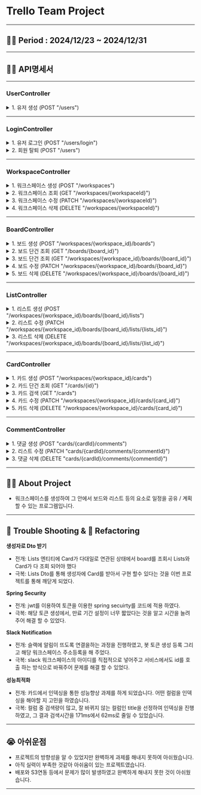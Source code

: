 # Trello Team Project

---
## 👨‍💻 Period : 2024/12/23 ~ 2024/12/31

---

## 👨‍💻 API명세서

---

### UserController

<details>
<summary>1. 유저 생성 (POST "/users")</summary>

- 요청
    - **Headers**:
        - Content-Type: application/json
    - **Body**:

  ```json
  {
      "email": "qwer@test.com",
      "password": "QweR1234@",
      "name":"홍길동",
      "role": "admin"
  }
  ```

    - 설명:

  | # | 이름      | 타입     | 설명       | Required |
  |---|---------|--------|----------|----------|
  | 1 | email   | String | 유저의 이메일  | O        |
  | 2 | password | String | 유저의 비밀번호 | O        |
  | 3 | name | String | 유저의 이름   | O        |
  | 4 | role | String | 유저의 권한   | O        |
</details>

---
### LoginController

<details>
<summary>1. 유저 로그인 (POST "/users/login")</summary>

- 요청
    - **Headers**:
        - Content-Type: application/json
    - **Body**:

  ```json
  {
      "email": "qwer@test.com",
      "password": "QweR1234@"
  }
  ```

    - 설명:

  | # | 이름      | 타입     | 설명       | Required |
  |---|---------|--------|----------|----------|
  | 1 | email   | String | 유저의 이메일  | O        |
  | 2 | password | String | 유저의 비밀번호 | O        |
</details>

<details>
<summary>2. 회원 탈퇴 (POST "/users")</summary>

- 요청
    - **Headers**:
        - Content-Type: application/json
    - **Body**:

  ```json
  {
      "password": "QweR1234@"
  }
  ```

    - 설명:

  | # | 이름      | 타입     | 설명       | Required |
  |---|---------|--------|----------|----------|
  | 1 | password | String | 유저의 비밀번호 | O        |
</details>

---
### WorkspaceController

<details>
<summary>1. 워크스페이스 생성 (POST "/workspaces")</summary>

- 요청
    - **Headers**:
        - Content-Type: application/json
    - **Path Variables**:
        - {workspaceId}: 수정할 워크스페이스 ID
        - **Body**:

  ```json
  {
      "title": "워크스페이스 제목1",
      "content": "내용"
  }
  ```

    - 설명:

  | # | 이름       | 타입     | 설명            | Required |
  |---|----------|--------|---------------|----------|
  | 1 | title    | String | 생성할 워크스페이스 제목 | O        |
  | 2 | content | String | 생성할 워크스페이스 내용 | X        |
-
</details>

<details>
<summary>2. 워크스페이스 조회 (GET "/workspaces/{workspaceId}")</summary>

- 요청
    - **Headers**:
        - Content-Type: application/json
    - **Path Variables**:
      - {workspaceId}: 조회할 워크스페이스 ID 

</details>

<details>
<summary>3. 워크스페이스 수정 (PATCH "/workspaces/{workspaceId}")</summary>

- 요청
    - **Headers**:
        - Content-Type: application/json
    - **Path Variables**:
        - {workspaceId}: 수정할 워크스페이스 ID
      - **Body**:

  ```json
  {
      "title": "워크스페이스 제목1",
      "content": "내용"
  }
  ```

    - 설명:

  | # | 이름       | 타입     | 설명            | Required |
  |---|----------|--------|---------------|----------|
  | 1 | title    | String | 수정할 워크스페이스 제목 | O        |
  | 2 | content | String | 수정할 워크스페이스 내용 | X        |
-
</details>

<details>
<summary>4. 워크스페이스 삭제 (DELETE "/workspaces/{workspaceId}")</summary>

- 요청
    - **Headers**:
        - Content-Type: application/json
    - **Path Variables**:
        - {workspaceId}: 삭제할 워크스페이스 ID
</details>

---
### BoardController

<details>
<summary>1. 보드 생성 (POST "/workspaces/{workspace_id}/boards")</summary>

- 요청
    - **Headers**:
        - Content-Type: application/json
    - **Part**:

  ```json
  {
    "title": "보드 제목1"
  }
  ```
  file
  - "background": "red.png"

    - 설명:

  | # | 이름          | 타입     | 설명        | Required |
  |---|-------------|--------|-----------|----------|
  | 1 | title        | String | 보드의 이름    | O        |
  | 2 | background | String | 보드의 배경 사진 | X        |

</details>

<details>
<summary>2. 보드 단건 조회 (GET "/boards/{board_id}")</summary>

- 요청
    - **Headers**:
        - Content-Type: application/json
    - **Path Variables**:
        - {board_id}: 조회할 보드 ID

</details>

<details>
<summary>3. 보드 단건 조회 (GET "/workspaces/{workspace_id}/boards/{board_id}")</summary>

- 요청
    - **Headers**:
        - Content-Type: application/json
    - **Path Variables**:
        - {workspace_id}: 조회할 워크스페이스 ID
        - {board_id}: 조회할 보드 ID

</details>

<details>
<summary>4. 보드 수정 (PATCH "/workspaces/{workspace_id}/boards/{board_id}")</summary>

- 요청
    - **Headers**:
        - Content-Type: application/json
    - **Path Variables**:
        - {workspace_id}: 조회할 워크스페이스 ID
        - {board_id}: 조회할 보드 ID
    - **Part**:

  ```json
  {
    "title": "보드 제목1"
  }
  ```
  file
    - "background": "red.png"

        - 설명:

  | # | 이름          | 타입     | 설명        | Required |
  |---|-------------|--------|-----------|----------|
  | 1 | title        | String | 보드의 이름    | O        |
  | 2 | background | String | 보드의 배경 사진 | X        |
-
</details>

<details>
<summary>5. 보드 삭제 (DELETE "/workspaces/{workspace_id}/boards/{board_id}")</summary>

- 요청
    - **Headers**:
        - Content-Type: application/json
    - **Path Variables**:
        - {workspace_id}: 삭제할 워크스페이스 ID
        - {board_id}: 삭제할 보드 ID
</details>

---
### ListController

<details>
<summary>1. 리스트 생성 (POST "/workspaces/{workspace_id}/boards/{board_id}/lists")</summary>

- 요청
    - **Headers**:
        - Content-Type: application/json
    - **Path Variables**:
        - {workspace_id}: 해당 워크스페이스 ID
        - {board_id}: 해당 보드 ID
    -  **Body**

  ```json
  {
      "title": "리스트 제목1"
  }
  ```

        - 설명:

  | # | 이름          | 타입     | 설명      | Required |
  |---|-------------|--------|---------|----------|
  | 1 | title        | String | 리스트의 이름 | O        |

</details>

<details>
<summary>2. 리스트 수정 (PATCH "/workspaces/{workspace_id}/boards/{board_id}/lists/{lists_id}")</summary>

- 요청
    - **Headers**:
        - Content-Type: application/json
    - **Path Variables**:
        - {workspace_id}: 해당 워크스페이스 ID
        - {board_id}: 해당 보드 ID
        - {lists_id}: 수정할 리스트 ID
    -  **Body**

  ```json
  {
      "title": "리스트 제목1",
      "order": 1
  }
  ```

        - 설명:

  | # | 이름          | 타입     | 설명      | Required |
  |---|-------------|--------|---------|----------|
  | 1 | title        | String | 리스트의 이름 | O        |
  | 2 | order        | Long   | 리스트의 순서 | O        |

</details>

<details>
<summary>3. 리스트 삭제 (DELETE "/workspaces/{workspace_id}/boards/{board_id}/lists/{list_id}")</summary>

- 요청
    - **Headers**:
        - Content-Type: application/json
    - **Path Variables**:
        - {workspace_id}: 삭제할 워크스페이스 ID
        - {board_id}: 삭제할 보드 ID
        - {lists_id}: 삭제할 리스트 ID
</details>

---
### CardController

<details>
<summary>1. 카드 생성 (POST "/workspaces/{workspace_id}/cards")</summary>

- 요청
    - **Headers**:
        - Content-Type: application/json
    - **Path Variables**:
        - {workspace_id}: 해당 워크스페이스 ID
    - **Part**:

  ```json
  {
      "title": "카드 제목1",
      "explanation": "설명",
      "deadline": "2024-12-25T20:00",
      "manager": "곽덕두"
  }
  ```
  file
    - "file": "red.png"

        - 설명:

  | # | 이름          | 타입            | 설명        | Required | 
  |---|-------------|---------------|-----------|----------|
  | 1 | title        | String        | 카드의 이름    | O        |
  | 2 | explanation | String        | 카드의 설명    | O        |
  | 3 | deadline | LocalDateTime | 데드라인      | O        |
  | 4 | manager | String        | 카드의 메니저   | O        |
  | 5 | file | File          | 카드의 첨부 파일 | X        |

</details>

<details>
<summary>2. 카드 단건 조회 (GET "/cards/{id}")</summary>

- 요청
    - **Headers**:
        - Content-Type: application/json
    - **Path Variables**:
        - {id}: 조회할 카드 ID

</details>

<details>
<summary>3. 카드 검색 (GET "/cards")</summary>

- 요청
    - **Headers**:
        - Content-Type: application/json
    - **Request Params**:
        - "boardId" : 1 (required = false)
        - "title" : "카드 제목" (required = false)
        - "content" : "카드 내용" (required = false)
        - "deadline" : "2024-12-25T00:00:00" (required = false)
        - "manager" : "곽덕두" (required = false)

</details>

<details>
<summary>4. 카드 수정 (PATCH "/workspaces/{workspace_id}/cards/{card_id}")</summary>

- 요청
    - **Headers**:
        - Content-Type: application/json
    - **Path Variables**:
        - {workspace_id}: 해당 워크스페이스 ID
        - {card_id}: 수정할 카드 ID
    - **Part**:

  ```json
  {
      "title": "카드 제목1",
      "explanation": "설명",
      "deadline": "2024-12-25T20:00",
      "manager": "곽덕두"
  }
  ```
  file
    - "file": "red.png"

        - 설명:

  | # | 이름          | 타입            | 설명        | Required | 
  |---|-------------|---------------|-----------|----------|
  | 1 | title        | String        | 카드의 이름    | O        |
  | 2 | explanation | String        | 카드의 설명    | O        |
  | 3 | deadline | LocalDateTime | 데드라인      | O        |
  | 4 | manager | String        | 카드의 메니저   | O        |
  | 5 | file | File          | 카드의 첨부 파일 | X        |

</details>

<details>
<summary>5. 카드 삭제 (DELETE "/workspaces/{workspace_id}/cards/{card_id}")</summary>

- 요청
    - **Headers**:
        - Content-Type: application/json
    - **Path Variables**:
        - {workspace_id}: 삭제할 워크스페이스 ID
        - {card_id}: 삭제할 카드 ID
</details>

---
### CommentController

<details>
<summary>1. 댓글 생성 (POST "cards/{cardId}/comments")</summary>

- 요청
    - **Headers**:
        - Content-Type: application/json
    - **Path Variables**:
        - {cardId}: 해당 카드 ID
    -  **Body**

  ```json
  {
      "contents": "댓글1"
  }
  ```

        - 설명:

  | # | 이름          | 타입     | 설명    | Required |
  |---|-------------|--------|-------|----------|
  | 1 | contents        | String | 댓글 내용 | O        |

</details>

<details>
<summary>2. 리스트 수정 (PATCH "cards/{cardId}/comments/{commentId}")</summary>

- 요청
    - **Headers**:
        - Content-Type: application/json
    - **Path Variables**:
        - {cardId}: 해당 카드 ID
        - {commentId}: 수정할 댓글 ID
    -  **Body**

  ```json
  {
      "contents": "댓글1"
  }
  ```

        - 설명:

  | # | 이름          | 타입     | 설명    | Required |
  |---|-------------|--------|-------|----------|
  | 1 | contents        | String | 댓글 내용 | O        |

</details>

<details>
<summary>3. 댓글 삭제 (DELETE "cards/{cardId}/comments/{commentId}")</summary>

- 요청
    - **Headers**:
        - Content-Type: application/json
    - **Path Variables**:
        - {cardId}: 해당 카드 ID
        - {commentId}: 삭제할 댓글 ID
</details>

---
## 👨‍💻 About Project

- 워크스페이스를 생성하여 그 안에서 보드와 리스트 등의 요소로 일정을 공유 / 계획 할 수 있는 프로그렘입니다.
---
## 🥵 Trouble Shooting & 🚀 Refactoring
**생성자로 Dto 받기**
- 전개: Lists 엔티티에 Card가 다대일로 연관된 상태에서 board를 조회시 Lists와 Card가 다 조회 되어야 했다
- 극복: Lists Dto를 통해 생성자에 Card를 받아서 구현 할수 있다는 것을 이번 프로젝트를 통해 깨닫게 되었다.

**Spring Security**
- 전개: jwt를 이용하여 토큰을 이용한 spring secuirty를 코드에 적용 하였다.
- 극복: 해당 토큰 생성에서, 만료 기간 설정이 너무 짧았다는 것을 알고 시간을 늘려주어 해결 할 수 있었다.

**Slack Notification**
- 전개: 슬랙에 알림이 뜨도록 연결을하는 과정을 진행하였고, 봇 토큰 생성 등록 그리고 해당 워크스페이스 주소등록을 해 주었다.
- 극복: slack 워크스페이스의 아이디를 직접적으로 넣어주고 서비스에서도 id를 호출 하는 방식으로 바꿔주어 문제를 해결 할 수 있었다.

**성능최적화**
- 전개: 카드에서 인덱싱을 통한 성능향상 과제를 하게 되었습니다. 어떤 컬럼을 인덱싱을 해야할 지 고민을 하였습니다.
- 극복: 컬럼 중 검색량이 많고, 잘 바뀌지 않는 컬럼인 title을 선정하여 인덱싱을 진행하였고, 그 결과 검색시간을 171ms에서 62ms로
  줄일 수 있었습니다.

---
## 😭 아쉬운점
- 프로젝트의 방향성을 알 수 있었지만 완벽하게 과제를 해내지 못하여 아쉬웠습니다.
- 아직 실력이 부족한 것같아 아쉬움이 있는 프로젝트였습니다.
- 배포와 S3연동 등에서 문제가 많이 발생하였고 완벽하게 해내지 못한 것이 아쉬웠습니다.

---
